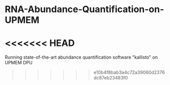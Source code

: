 # RNA-Abundance-Quantification-on-UPMEM
<<<<<<< HEAD
=======
Running state-of-the-art abundance quantification software "kallisto" on UPMEM DPU
>>>>>>> e10b4f8bab3a4c72a39060d2376dc87eb23483f0
